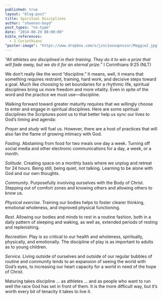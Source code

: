 ```yaml
---
published: true
layout: "blog-post"
title: Spiritual Disciplines
author: "shannon-boyd"
post_types: "no-type"
date: "2014-08-29 08:00:00"
bible_references: 
  - 1 Corinthians
"poster-image": "https://www.dropbox.com/s/jznc1uouapnvzur/Maggie2.jpg?dl=0"
---
```


*“All athletes are disciplined in their training. They do it to win a prize that will fade away, but we do it for an eternal prize.”*  I Corinthians 9:25 (NLT)

We don’t really like the word “discipline.”  It means, well, it means that something requires restraint, training, hard work, and decisive steps toward a goal.  Much like choosing to set boundaries for a rhythmic life, spiritual disciplines bring us more freedom and more vitality.  Even in spite of the word and the practice we must use—discipline.

Walking forward toward greater maturity requires that we willingly choose to enter and engage in spiritual disciplines.  Here are some spiritual disciplines the Scriptures point us to that better help us sync our lives to God’s timing and agenda:

*Prayer* and *study* will fuel us.  However, there are a host of practices that will also fan the flame of growing intimacy with God.  

*Fasting*.  Abstaining from food for two meals one day a week.  Turning off social media and other electronic communications for a day, a week, or a month.  

*Solitude*.  Creating space on a monthly basis where we unplug and retreat for 24 hours.  Being still, being quiet, not talking.  Learning to be alone with God and our own thoughts.

*Community*.  Purposefully involving ourselves with the Body of Christ.  Stepping out of comfort zones and knowing others and allowing others to know us.  

*Physical exercise*.  Training our bodies helps to foster clearer thinking, emotional wholeness, and improved physical functioning.  

*Rest*.  Allowing our bodies and minds to rest in a routine fashion, both in a daily pattern of sleeping and waking, as well as, extended periods of resting and replenishing.

*Recreation*.  Play is so critical to our health and wholeness, spiritually, physically, and emotionally.  The discipline of play is as important to adults as to young children.   

*Service*.  Living outside of ourselves and outside of our regular bubbles of routine and community lends to an expansion of seeing the world with God’s eyes, to increasing our heart capacity for a world in need of the hope of Christ.  

Maturing takes discipline … as athletes … and as people who want to run well the race God has set in front of them.  It is the more difficult way, but it’s worth every bit of tenacity it takes to live it.